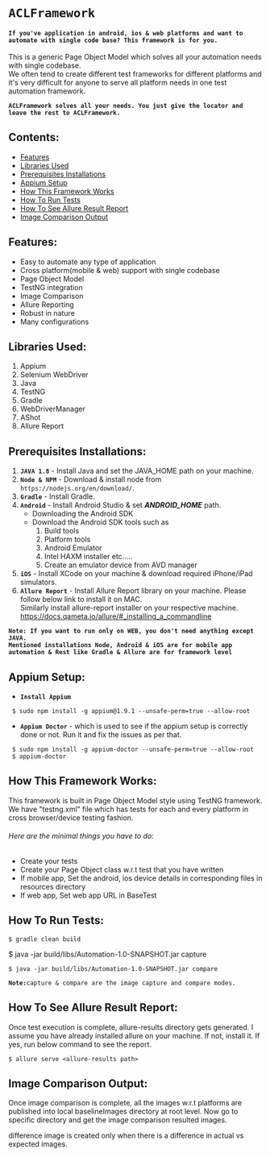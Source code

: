 # `ACLFramework`
<b>`If you've application in android, ios & web platforms and want to automate with single code base? This framework is for you.`</b><br><br>
This is a generic Page Object Model which solves all your automation needs with single codebase.<br>
We often tend to create different test frameworks for different platforms and it's very difficult for anyone to serve all platform needs in one test automation framework.<br>

<b>`ACLFramework solves all your needs. You just give the locator and leave the rest to ACLFramework.`</b><br>

## Contents:

* [Features](#features)
* [Libraries Used](#libraries-used)
* [Prerequisites Installations](#prerequisites-installations)
* [Appium Setup](#appium-setup)
* [How This Framework Works](#how-this-framework-works)
* [How To Run Tests](#how-to-run-tests)
* [How To See Allure Result Report](#how-to-see-allure-result-report)
* [Image Comparison Output](#image-comparison-output)

## Features:

* Easy to automate any type of application 
* Cross platform(mobile & web) support with single codebase
* Page Object Model
* TestNG integration
* Image Comparison
* Allure Reporting
* Robust in nature
* Many configurations

## Libraries Used:

1. Appium
2. Selenium WebDriver
3. Java
4. TestNG
5. Gradle
6. WebDriverManager
7. AShot
8. Allure Report

## Prerequisites Installations:

1. <b>`JAVA 1.8`</b> - Install Java and set the JAVA_HOME path on your machine.
2. <b>`Node & NPM`</b> - Download & install node from `https://nodejs.org/en/download/`.
3. <b>`Gradle`</b> - Install Gradle.
4. <b>`Android`</b> - Install Android Studio & set <i><b>ANDROID_HOME</b></i> path.<br>
    -  Downloading the Android SDK
    -  Download the Android SDK tools such as 
       1. Build tools
       2. Platform tools
       3. Android Emulator
       4. Intel HAXM installer etc.....
       5. Create an emulator device from AVD manager   
5. <b>`iOS`</b> - Install XCode on your machine & download required iPhone/iPad simulators.<br>
6. <b>`Allure Report`</b> - Install Allure Report library on your machine. Please follow below link to install it on MAC.<br>
    Similarly install allure-report installer on your respective machine.
    https://docs.qameta.io/allure/#_installing_a_commandline
    
<b>`Note: If you want to run only on WEB, you don't need anything except JAVA.`</b><br>
<b>`Mentioned installations Node, Android & iOS are for mobile app automation & Rest like Gradle & Allure are for framework level`</b> 

## Appium Setup:

- <b>`Install Appium`</b> 
``` 
 $ sudo npm install -g appium@1.9.1 --unsafe-perm=true --allow-root 
```
- <b>`Appium Doctor`</b> - which is used to see if the appium setup is correctly done or not. Run it and fix the issues as per that.<br>
``` 
 $ sudo npm install -g appium-doctor --unsafe-perm=true --allow-root
 $ appium-doctor
```

## How This Framework Works:

This framework is built in Page Object Model style using TestNG framework.<br>
We have "testng.xml" file which has tests for each and every platform in cross browser/device testing fashion.
 
###### Here are the minimal things you have to do:
 
 - Create your tests
 - Create your Page Object class w.r.t test that you have written
 - If mobile app, Set the android, ios device details in corresponding files in resources directory
 - If web app, Set web app URL in BaseTest
 
## How To Run Tests:

``` 
$ gradle clean build
```
$ java -jar build/libs/Automation-1.0-SNAPSHOT.jar capture
```
$ java -jar build/libs/Automation-1.0-SNAPSHOT.jar compare
```
<b>`Note:`</b>`capture & compare are the image capture and compare modes.`</b>

## How To See Allure Result Report:

Once test execution is complete, allure-results directory gets generated. I assume you have already installed allure on your machine. If not, install it. If yes, run below command to see the report.
```
$ allure serve <allure-results path>
```

## Image Comparison Output:

Once image comparison is complete, all the images w.r.t platforms are published into local baselineImages directory at root level.
Now go to specific directory and get the image comparison resulted images.

difference image is created only when there is a difference in actual vs expected images.